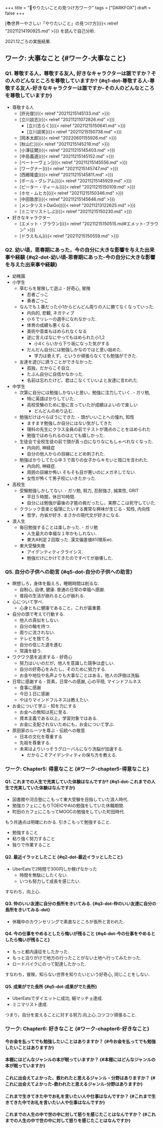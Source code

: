 +++
title = "🦊やりたいことの見つけ方ワーク"
tags = ["DARKFOX"]
draft = false
+++

[📚世界一やさしい「やりたいこと」の見つけ方]({{< relref "20211214190925.md" >}}) を読んで自己分析.

2021.12ごろの実施結果.


## ワーク: 大事なこと {#ワーク-大事なこと}


### Q1. 尊敬する人，尊敬する友人, 好きなキャラクターは誰ですか？その人のどんなところを尊敬していますか? {#q1-dot-尊敬する人-尊敬する友人-好きなキャラクターは誰ですか-その人のどんなところを尊敬していますか}

-   尊敬する人
    -   [許光俊]({{< relref "20211215145133.md" >}})
    -   [立川談志]({{< relref "20211211072826.md" >}})
        -   [立川志らく]({{< relref "20211215150641.md" >}})
        -   [立川談笑]({{< relref "20211215150738.md" >}})
    -   [岡本太郎]({{< relref "20220601155926.md" >}})
    -   [秋山仁]({{< relref "20211215145218.md" >}})
    -   [小澤征爾]({{< relref "20211215145403.md" >}})
    -   [中島義道]({{< relref "20211215145152.md" >}})
    -   [ベートーヴェン]({{< relref "20211215145556.md" >}})
    -   [ワーグナー]({{< relref "20211215145747.md" >}})
    -   [西郷隆盛]({{< relref "20211215145811.md" >}})
    -   [ポール・グレアム]({{< relref "20211215145929.md" >}})
    -   [ピーター・ティール]({{< relref "20211215150109.md" >}})
    -   [ホセ・ムヒカ]({{< relref "20211215150346.md" >}})
    -   [中田敦彦]({{< relref "20211215145646.md" >}})
    -   [メンタリストDaiGo]({{< relref "20211213122625.md" >}})
    -   [ミニマリストしぶ]({{< relref "20211215150230.md" >}})
-   好きなキャラクター
    -   [エメット・ブラウン]({{< relref "20211215150515.md#エメット-ブラウン" >}})
    -   [ドラえもん]({{< relref "20211215150559.md" >}})


### Q2. 幼い頃，思春期にあった，今の自分に大きな影響を与えた出来事や経験 {#q2-dot-幼い頃-思春期にあった-今の自分に大きな影響を与えた出来事や経験}

-   幼稚園
-   小学生
    -   草むらを冒険して遊ぶ - 好奇心, 冒険
        -   忍者ごっこ
        -   勇者ごっこ
    -   なんでも１番だった小1からどんどん周りの人に勝てなくなっていった.
        -   内向的, 悲観, ネガティブ
        -   小６でリレーの選手になれなかった.
        -   体育の成績も悪くなる.
        -   美術や音楽もほめられなくなる
        -   逆に言えばなにやってもほめられた小1,2
            -   小4くらいから下り坂になった気がする
        -   だんだん自分には勉強しかなのではと思い始めた.
            -   学力は衰えず，というか頑張らなくても勉強ができた.
    -   友達を遊びに誘うことができなかった.
        -   孤独，だからこそ自立.
        -   たぶん自分に自信かなかった.
        -   名前は忘れたけど，君はこなくていいよと友達に言われた.
-   中学生
    -   次第に自分には勉強しかないと思い，勉強に注力していく. - ガリ勉,
        -   特に英語ばかりしていた.
        -   高校受験のために塾に言っていたが成績はよいので楽しい
            -   どんどんのめり込む.
    -   勉強だけはべらぼうにできた. - 頭がいいことへの憧れ, 知性
        -   ますます勉強しか自分にはない気がしてきた
        -   理科の先生にクラス全員の前でテストが満点のことをほめられた
        -   勉強でほめられるのはとても嬉しかった.
    -   生徒会で全校生徒の前で頭が真っ白になりなにもしゃべれなくなった.
        -   内向的, 神経症
        -   自分の他人からの目線にとどめ刺された.
    -   勉強ばかりしてたら中３で周りの女子からキモいと陰口を言われた.
        -   内向的, 神経症.
        -   周囲の目線か怖い.そもそも目が悪いのにメガネしてない.
        -   女性が怖くて男子校にいきたかった.
-   高校生
    -   受験勉強しかしてない. - ガリ勉, 努力, 忍耐強さ, 誠実性, GRIT
        -   平日５時間，休日10時間.
        -   自分には勉強が最後の才能の砦だったし，実際ここは死守していた.
    -   クラシック音楽と倫理にたいする異常な興味が生じる - 知性, 内向性
        -   哲学，内省が好き. まさかの現代文が好きになる.
-   浪人生
    -   毎日勉強することは楽しかった. - ガリ勉
        -   人生最大の幸福な１年かもしれない.
        -   東大A判定２回取った. 漢文偏差値81(理系w).
    -   東大受験失敗
        -   アイデンティティクライシス.
        -   勉強だけにかけてきたのですべてが崩壊した.


### Q5. 自分の子供への助言 {#q5-dot-自分の子供への助言}

-   瞑想しろ，身体を鍛えろ，睡眠時間は削るな.
    -   自制心, 自律, 健康. 普通の日常の幸福へ感謝.
    -   普段の生活が崩れると心が崩れる.
-   心について学べ.
    -   心身ともに健康であること，これが最重要.
-   自分の頭で考えて行動する.
    -   他人の真似をしない.
    -   自分の軸を持つ.
    -   周りに流されない.
    -   テレビを捨てろ.
    -   自分の信じた道を進む
    -   常識を疑う.
-   ワクワク感を追求する - 好奇心
    -   努力はいいのだが，他人を意識した競争は虚しい.
    -   自分の好奇心をみたし，そのために努力する.
    -   お金や地位や名声よりも大事なことはある，他人の評価は洗脳.
-   日常に感謝する - 質素，日常への感謝, 心の平穏, マインドフルネス
    -   食事に感謝
    -   今日１日に感謝
    -   やはりマインドフルネスは教えたい.
-   お金について学ぶ - 知を力にする
    -   お金への無知は死に至る.
    -   資本主義である以上，学習対象ではある.
    -   お金に支配されないためにも，お金について学ぶ.
-   原田家のルーツを尊ぶ - 伝統への敬意
    -   日本の文化を尊重する
    -   先祖を尊重する.
    -   未来はよりいっそうグローバルになり洗脳が加速する.
        -   だからこそアイデンティティの保ち方を教える.


### ワーク: Chapter5: 得意なこと {#ワーク-chapter5-得意なこと}


#### Q1. これまでの人生で充実していた体験はなんですか? {#q1-dot-これまでの人生で充実していた体験はなんですか}

-   図書館や河合塾にこもって東大受験を目指していた浪人時代.
-   勉強カフェにこもりTOEICやAIの勉強をしていた休職期間.
-   町田のカフェにこもってMOOCの勉強をしていた町田時代.

もう共通点は明確にわかる. 引きこもって勉強すること.

-   勉強すること
-   粘り強く努力すること
-   独りで作業すること


#### Q2. 最近イラッとしたこと {#q2-dot-最近イラッとしたこと}

-   UberEatsで2時間で300円しか稼げなかった
    -   時間を無駄にしたくない.
    -   いつも努力して成長を感じたい.

すなわち，向上心.


#### Q3. 仲のいい友達に自分の長所をきいてみる. {#q3-dot-仲のいい友達に自分の長所をきいてみる-dot}

-   休職中のカウンセリングで素直なところが長所と言われた.


#### Q4. 今の仕事をやめるとしたら悔いが残ること {#q4-dot-今の仕事をやめるとしたら悔いが残ること}

-   もっと都内遠征をしたかった.
-   もっと泊りがけで地方の行ったことがない土地へ行ってみたかった.
-   ロードバイクにのって配達したかった.

すなわち，冒険，知らない世界を知りたいという好奇心, 同じことをしない.


#### Q5. 成果がでた長所 {#q5-dot-成果がでた長所}

-   UberEatsでダイエットに成功, 細マッチョ達成.
-   ミニマリスト達成.

つまり，自分を変えることに対する努力.向上心.コツコツ頑張ること.


### ワーク: Chapter6: 好きなこと {#ワーク-chapter6-好きなこと}


#### 今お金を払ってでも勉強したいことはありますか？ {#今お金を払ってでも勉強したいことはありますか}


#### 本棚にはどんなジャンルの本が眠っていますか？ {#本棚にはどんなジャンルの本が眠っていますか}


#### これに出会えてよかった、救われたと思えるジャンル・分野はありますか？ {#これに出会えてよかった-救われたと思えるジャンル-分野はありますか}


#### これまで生きてきた中でお礼を言いたい人や仕事はなんですか？ {#これまで生きてきた中でお礼を言いたい人や仕事はなんですか}


#### これまでの人生の中で世の中に対して怒りを感じたことはなんですか？ {#これまでの人生の中で世の中に対して怒りを感じたことはなんですか}

